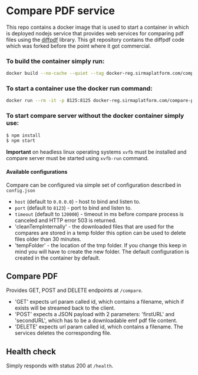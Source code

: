 # Compare PDF service
This repo contains a docker image that is used to start a container in which is deployed nodejs service that
provides web services for comparing pdf files using the [diffpdf](https://github.com/taurus-forever/diffpdf-console/)
library. This git repository contains the diffpdf code which was forked before the point where it got commercial.

### To build the container simply run:
```bash
docker build --no-cache --quiet --tag docker-reg.sirmaplatform.com/compare-pdf:<version> .
```

### To start a container use the docker run command:
```bash
docker run --rm -it -p 8125:8125 docker-reg.sirmaplatform.com/compare-pdf:<version>
```

### To start compare server without the docker container simply use:
```bash
$ npm install
$ npm start
```

**Important** on headless linux operating systems `xvfb` must be installed and compare server must be started using `xvfb-run` command.

#### Available configurations
Compare can be configured via simple set of configuration described in `config.json`
* `host` (default to `0.0.0.0`) - host to bind and listen to.
* `port` (default to `8123`) - port to bind and listen to.
* `timeout` (default to `120000`) - timeout in ms before compare process is canceled and HTTP error 503 is returned.
* 'cleanTempInternally' - the downloaded files that are used for the compares are stored in a temp folder this option
 can be used to delete files older than 30 minutes.
* 'tempFolder' - the location of the tmp folder. If you change this keep in mind you will have to create the new
folder. The default configuration is created in the container by default.

## Compare PDF
Provides GET, POST and DELETE endpoints at `/compare`.
* 'GET' expects url param called id, which contains a filename, which if exists will be streamed back to the client.
* 'POST' expects a JSON payload with 2 parameters: 'firstURL' and 'secondURL', which has to be a downloadable emf pdf file content.
* 'DELETE' expects url param called id, which contains a filename. The services deletes the corresponding file.

## Health check
Simply responds with status 200 at `/health`.
